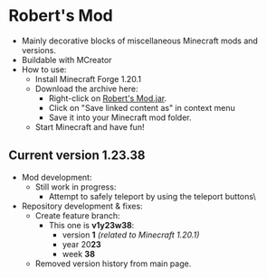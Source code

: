 # Robert's Mod

- Mainly decorative blocks of miscellaneous Minecraft mods and versions.
- Buildable with MCreator
- How to use:
  - Install Minecraft Forge 1.20.1
  - Download the archive here:
    - Right-click on [Robert's Mod.jar](https://github.com/DerRobert-28/RobertsMod/blob/master/Robert's%20Mod.jar).
    - Click on "Save linked content as" in context menu
    - Save it into your Minecraft mod folder.
  - Start Minecraft and have fun!

## Current version 1.23.38

- Mod development:
  - Still work in progress:
    - Attempt to safely teleport by using the teleport buttons\
- Repository development & fixes:
  - Create feature branch:
    - This one is **v1y23w38**:
      - version **1** *(related to Minecraft 1.20.1)*
      - year 20**23**
      - week **38**
  - Removed version history from main page.
